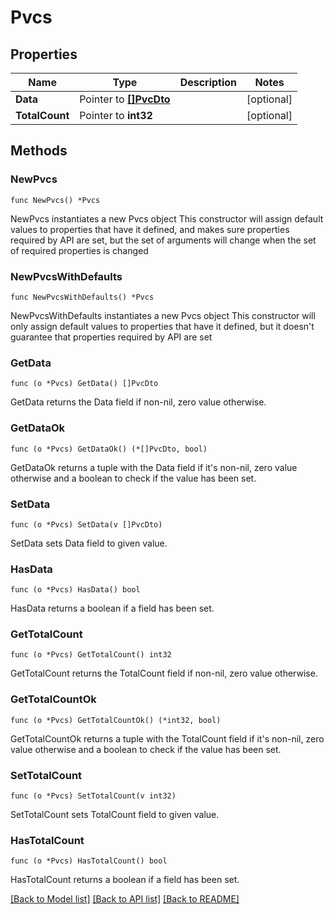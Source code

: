 # Pvcs

## Properties

Name | Type | Description | Notes
------------ | ------------- | ------------- | -------------
**Data** | Pointer to [**[]PvcDto**](PvcDto.md) |  | [optional] 
**TotalCount** | Pointer to **int32** |  | [optional] 

## Methods

### NewPvcs

`func NewPvcs() *Pvcs`

NewPvcs instantiates a new Pvcs object
This constructor will assign default values to properties that have it defined,
and makes sure properties required by API are set, but the set of arguments
will change when the set of required properties is changed

### NewPvcsWithDefaults

`func NewPvcsWithDefaults() *Pvcs`

NewPvcsWithDefaults instantiates a new Pvcs object
This constructor will only assign default values to properties that have it defined,
but it doesn't guarantee that properties required by API are set

### GetData

`func (o *Pvcs) GetData() []PvcDto`

GetData returns the Data field if non-nil, zero value otherwise.

### GetDataOk

`func (o *Pvcs) GetDataOk() (*[]PvcDto, bool)`

GetDataOk returns a tuple with the Data field if it's non-nil, zero value otherwise
and a boolean to check if the value has been set.

### SetData

`func (o *Pvcs) SetData(v []PvcDto)`

SetData sets Data field to given value.

### HasData

`func (o *Pvcs) HasData() bool`

HasData returns a boolean if a field has been set.

### GetTotalCount

`func (o *Pvcs) GetTotalCount() int32`

GetTotalCount returns the TotalCount field if non-nil, zero value otherwise.

### GetTotalCountOk

`func (o *Pvcs) GetTotalCountOk() (*int32, bool)`

GetTotalCountOk returns a tuple with the TotalCount field if it's non-nil, zero value otherwise
and a boolean to check if the value has been set.

### SetTotalCount

`func (o *Pvcs) SetTotalCount(v int32)`

SetTotalCount sets TotalCount field to given value.

### HasTotalCount

`func (o *Pvcs) HasTotalCount() bool`

HasTotalCount returns a boolean if a field has been set.


[[Back to Model list]](../README.md#documentation-for-models) [[Back to API list]](../README.md#documentation-for-api-endpoints) [[Back to README]](../README.md)


